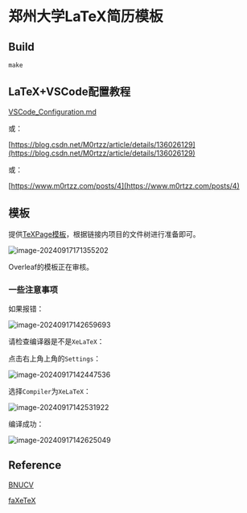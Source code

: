 # 郑州大学LaTeX简历模板

## Build

```shell
make
```

## LaTeX+VSCode配置教程

[VSCode_Configuration.md](./docs/VSCode_Configuration.md)

或：

[https://blog.csdn.net/M0rtzz/article/details/136026129](https://blog.csdn.net/M0rtzz/article/details/136026129)

或：

[https://www.m0rtzz.com/posts/4](https://www.m0rtzz.com/posts/4)

## 模板

提供[TeXPage模板](https://www.texpage.com/template/c3377f5a-e74e-4beb-8181-0568471db777)，根据链接内项目的文件树进行准备即可。

![image-20240917171355202](https://static.m0rtzz.com/images/Year:2024/Month:09/Day:17/17:14:00_image-20240917171355202.png)

Overleaf的模板正在审核。

### 一些注意事项

如果报错：

![image-20240917142659693](https://static.m0rtzz.com/images/Year:2024/Month:09/Day:17/14:26:59_image-20240917142659693.png)

请检查编译器是不是`XeLaTeX`：

点击右上角上角的`Settings`：

![image-20240917142447536](https://static.m0rtzz.com/images/Year:2024/Month:09/Day:17/14:24:47_image-20240917142447536.png)

选择`Compiler`为`XeLaTeX`：

![image-20240917142531922](https://static.m0rtzz.com/images/Year:2024/Month:09/Day:17/14:25:31_image-20240917142531922.png)

编译成功：

![image-20240917142625049](https://static.m0rtzz.com/images/Year:2024/Month:09/Day:17/14:26:25_image-20240917142625049.png)

## Reference

[BNUCV](https://www.overleaf.com/latex/templates/bnucv/stjnkyqdcqzm)

[faXeTeX](https://github.com/srikanthy/faXeTeX)
